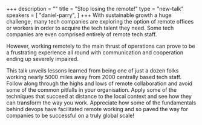 +++
description = ""
title = "Stop losing the remote!"
type = "new-talk"
speakers = [
        "daniel-parry",
]
+++
With sustainable growth a huge challenge, many tech companies are exploring the option of remote offices or workers in order to acquire the tech talent they
need. Some tech companies are even comprised entirely of remote tech staff.

However, working remotely to the main thrust of operations can prove to be a
frustrating experience all round with communication and cooperation ending up
severely impaired.

This talk unveils lessons learned from being one of just a dozen folks working
nearly 5000 miles away from 2000 centrally based tech staff. Follow along
through the highs and lows of remote collaboration and avoid some of the common pitfalls in your organisation. Apply some of the techniques that succeed at distance to the local context and see how they can transform the way you work. Appreciate how some of the fundamentals behind devops have facilitated remote working and so paved the way for companies to be successful on a truly global scale!